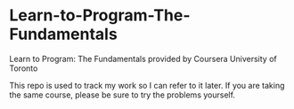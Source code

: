 # Learn-to-Program-The-Fundamentals

Learn to Program: The Fundamentals provided by Coursera
University of Toronto

This repo is used to track my work so I can refer to it later. If you are taking the same course, please be sure to try the problems yourself.
